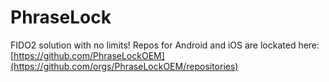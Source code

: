 # PhraseLock
FIDO2 solution with no limits! 
Repos for Android and iOS are lockated here: [https://github.com/PhraseLockOEM](https://github.com/orgs/PhraseLockOEM/repositories)
